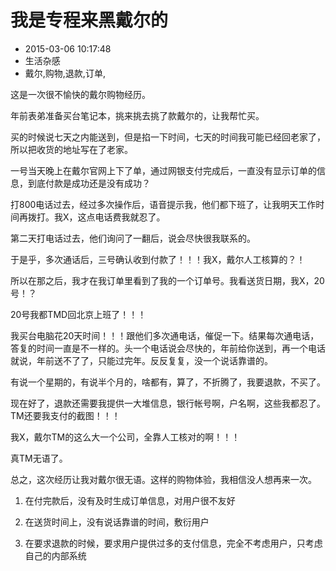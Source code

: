 # 我是专程来黑戴尔的
- 2015-03-06 10:17:48
- 生活杂感
- 戴尔,购物,退款,订单,

<!--markdown-->这是一次很不愉快的戴尔购物经历。


<!--more-->


年前表弟准备买台笔记本，挑来挑去挑了款戴尔的，让我帮忙买。

买的时候说七天之内能送到，但是掐一下时间，七天的时间我可能已经回老家了，所以把收货的地址写在了老家。

一号当天晚上在戴尔官网上下了单，通过网银支付完成后，一直没有显示订单的信息，到底付款是成功还是没有成功？

打800电话过去，经过多次操作后，语音提示我，他们都下班了，让我明天工作时间再拨打。我X，这点电话费我就忍了。

第二天打电话过去，他们询问了一翻后，说会尽快很我联系的。

于是乎，多次通话后，三号确认收到付款了！！！我X，戴尔人工核算的？！

所以在那之后，我才在我订单里看到了我的一个订单号。我看送货日期，我X，20号！？

20号我都TMD回北京上班了！！！

我买台电脑花20天时间！！！跟他们多次通电话，催促一下。结果每次通电话，答复的时间一直是不一样的。头一个电话说会尽快的，年前给你送到，再一个电话就说，年前送不了了，只能过完年。反反复复，没一个说话靠谱的。

有说一个星期的，有说半个月的，啥都有，算了，不折腾了，我要退款，不买了。

现在好了，退款还需要我提供一大堆信息，银行帐号啊，户名啊，这些我都忍了。TM还要我支付的截图！！！

我X，戴尔TM的这么大一个公司，全靠人工核对的啊！！！

真TM无语了。

总之，这次经历让我对戴尔很无语。这样的购物体验，我相信没人想再来一次。

1. 在付完款后，没有及时生成订单信息，对用户很不友好

2. 在送货时间上，没有说话靠谱的时间，敷衍用户

3. 在要求退款的时候，要求用户提供过多的支付信息，完全不考虑用户，只考虑自己的内部系统